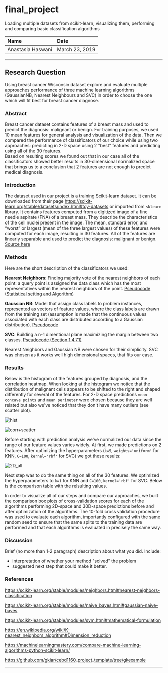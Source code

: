 # final_project
Loading multiple datasets from scikit-learn, visualizing them, performing and comparing basic classification algorithms


| Name | Date |
|:-------|:---------------|
| Anastasia Haswani | March 23, 2019 |

-----

## Research Question

Using breast cancer Wisconsin dataset explore and evaluate multiple approaches performance of three machine learning algorithms (GaussianNB, Nearest Neighbours and SVC)  in  order  to  choose  the  one  which  will fit best for breast cancer diagnose.

### Abstract

Breast cancer dataset contains features of a breast mass and used to predict the diagnosis: malignant or benign. For training purposes, we used 10 mean features for general analysis and visualization of the data. Then we compared the performance of classificators of our choice while using two approaches: predicting in 2-D space using 2 "best" features and predicting using all of the 30 features.  
Based on resulting scores we found out that in our case all of the classificators showed better results in 30-dimensional normalized space that brings us to a conclusion that 2 features are not enough to predict medical diagnosis. 

### Introduction

The dataset used in our project is a training Scikit-learn dataset. It can be downloaded from their page https://scikit-learn.org/stable/datasets/index.html#toy-datasets or imported from `sklearn` library. It contains features computed from a digitized image of a fine needle aspirate (FNA) of a breast mass. They describe the characteristics of the cell nuclei present in the image. The mean, standard error, and “worst” or largest (mean of the three largest values) of these features were computed for each image, resulting in 30 features. All of the features are linearly separable and used to predict the diagnosis: malignant or benign.
[Source here](https://scikit-learn.org/stable/datasets/index.html#breast-cancer-wisconsin-diagnostic-dataset)

### Methods

Here are the short description of the classificators we used:

**Nearest Neighbors**: Finding majority vote of the nearest neighbors of each point: a query point is assigned the data class which has the most representatives within the nearest neighbors of the point. [Pseudocode (Statistical setting and Algorithm)](https://en.wikipedia.org/wiki/K-nearest_neighbors_algorithm#Dimension_reduction)

**Gaussian NB**: Model that assign class labels to problem instances, represented as vectors of feature values, where the class labels are drawn from the training set (assumption is made that the continuous values associated with each class are distributed according to a Gaussian distribution). [Pseudocode](https://scikit-learn.org/stable/modules/naive_bayes.html#gaussian-naive-bayes)

**SVC**: Building a n-1 dimentional plane maximizing the margin between two classes. [Pseudocode (Section 1.4.7.1)](https://scikit-learn.org/stable/modules/svm.html#mathematical-formulation)

Nearest Neighbors and Gaussian NB were chosen for their simplicity. SVC was chosen as it works well high dimensional spaces, that fits our case. 

### Results

Below is the histogram of the features grouped by diagnosis, and the correlation heatmap. When looking at the histogram we notice that the distribution of malignant cells appears to be shifted to the right and shaped differently for several of the features. For 2-D space predictions `mean concave points` and  `mean perimeter` were chosen because they are well related but also we've noticed that they don't have many outliers (see scatter plot). 

![hist](https://user-images.githubusercontent.com/46948881/54732376-c75e3500-4b69-11e9-8e85-e1dbfd2cb80d.jpg)

![corr+scatter](https://user-images.githubusercontent.com/46948881/54730580-169f6800-4b60-11e9-9092-d93d86202518.jpg)

Before starting with prediction analysis we've normalized our data since the range of our feature values varies widely. 
At first, we made predictions on 2 features. After optimizing the hyperparameters (`k=5`, `weights='uniform'` for KNN, `C=100`, `kernel='rbf'` for SVC) we got these results:

![2D_all](https://user-images.githubusercontent.com/46948881/54760516-9bbd6800-4bc6-11e9-8299-3b58b26825a3.png)

 Next step was to do the same thing on all of the 30 features. We optimized the hyperparameters to `k=1` for KNN and `C=100`, `kernel='rbf'` for SVC. Below is the comparison table with the relsulting values.
 
 
 
In order to visualize all of our steps and compare our approaches, we built the comparison box plots of cross-validation scores for each of the algorithms performing 2D-space and 30D-space predictions before and after optimization of the algorithms. The 10-fold cross validation procedure was used to evaluate each algorithm, importantly configured with the same random seed to ensure that the same splits to the training data are performed and that each algorithms is evaluated in precisely the same way.
 
 

### Discussion
Brief (no more than 1-2 paragraph) description about what you did. Include:

- interpretation of whether your method "solved" the problem
- suggested next step that could make it better.

### References

https://scikit-learn.org/stable/modules/neighbors.html#nearest-neighbors-classification

https://scikit-learn.org/stable/modules/naive_bayes.html#gaussian-naive-bayes

https://scikit-learn.org/stable/modules/svm.html#mathematical-formulation

https://en.wikipedia.org/wiki/K-nearest_neighbors_algorithm#Dimension_reduction

https://machinelearningmastery.com/compare-machine-learning-algorithms-python-scikit-learn/

https://github.com/gkiar/cebd1160_project_template/tree/gkexample

-------
